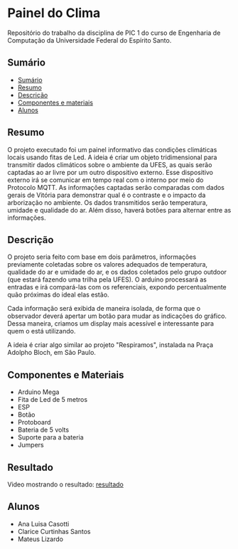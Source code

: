 # Painel do Clima
Repositório do trabalho da disciplina de PIC 1 do curso de Engenharia de Computação da Universidade Federal do Espírito Santo.

## Sumário
* [Sumário](#sumario)
* [Resumo](#resumo)
* [Descrição](#descrição)
* [Componentes e materiais](#componentes-e-materiais)
* [Alunos](#alunos)

## Resumo
O projeto executado foi um painel informativo das condições climáticas locais usando fitas de Led. 
A ideia é criar um objeto tridimensional para transmitir dados climáticos sobre o ambiente da UFES, as quais serão captadas ao ar livre por um outro dispositivo externo.
Esse dispositivo externo irá se comunicar em tempo real com o interno por meio do Protocolo MQTT.
As informações captadas serão comparadas com dados gerais de Vitória para demonstrar qual é o contraste e o impacto da arborização no ambiente. 
Os dados transmitidos serão temperatura, umidade e qualidade do ar. Além disso, haverá botões para alternar entre as informações.

## Descrição
O projeto seria feito com base em dois parâmetros, informações previamente coletadas sobre os valores adequados de temperatura, qualidade do ar e umidade do ar, e os dados coletados pelo grupo outdoor (que estará fazendo uma trilha pela UFES).
O arduino processará as entradas e irá compará-las com os referenciais, expondo percentualmente quão próximas do ideal elas estão.

Cada informação será exibida de maneira isolada, de forma que o observador deverá apertar um botão para mudar as indicações do gráfico. 
Dessa maneira, criamos um display mais acessível e interessante para quem o está utilizando.

A ideia é criar algo similar ao projeto "Respiramos", instalada na Praça Adolpho Bloch, em São Paulo.

## Componentes e Materiais
* Arduino Mega
* Fita de Led de 5 metros
* ESP
* Botão
* Protoboard
* Bateria de 5 volts
* Suporte para a bateria
* Jumpers

## Resultado
Video mostrando o resultado: [resultado]()

## Alunos
* Ana Luisa Casotti
* Clarice Curtinhas Santos
* Mateus Lizardo
